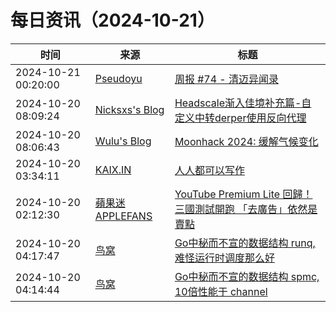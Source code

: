 ﻿# 每日资讯（2024-10-21）

|时间|来源|标题|
|---|---|---|
|2024-10-21 00:20:00|[Pseudoyu](https://www.pseudoyu.com/zh/index.xml)|[周报 #74 - 清迈异闻录](https://www.pseudoyu.com/zh/2024/10/21/weekly_review_202401021/)|
|2024-10-20 08:09:24|[Nicksxs's Blog](https://nicksxs.me/atom.xml)|[Headscale渐入佳境补充篇-自定义中转derper使用反向代理](https://nicksxs.me/2024/10/20/Headscale%E6%B8%90%E5%85%A5%E4%BD%B3%E5%A2%83%E8%A1%A5%E5%85%85%E7%AF%87-%E8%87%AA%E5%AE%9A%E4%B9%89%E4%B8%AD%E8%BD%ACderper%E4%BD%BF%E7%94%A8%E5%8F%8D%E5%90%91%E4%BB%A3%E7%90%86/)|
|2024-10-20 08:06:43|[Wulu's Blog](https://wulu.zone/feed/post.xml)|[Moonhack 2024: 缓解气候变化](https://wulu.zone/posts/moonhack2024)|
|2024-10-20 03:34:11|[KAIX.IN](https://kaix.in/feed/)|[人人都可以写作](https://kaix.in/2024/1020-essay/)|
|2024-10-20 02:12:30|[蘋果迷 APPLEFANS](https://applefans.today/feed/)|[YouTube Premium Lite 回歸！ 三國測試開跑 「去廣告」依然是賣點](https://applefans.today/2024-10-youtube-premium-lite-returns/)|
|2024-10-20 04:17:47|[鸟窝](https://colobu.com/atom.xml)|[Go中秘而不宣的数据结构 runq, 难怪运行时调度那么好](https://colobu.com/2024/10/20/go-internal-ds-runq/)|
|2024-10-20 04:14:44|[鸟窝](https://colobu.com/atom.xml)|[Go中秘而不宣的数据结构 spmc, 10倍性能于 channel](https://colobu.com/2024/10/20/go-internal-ds-spmc/)|
